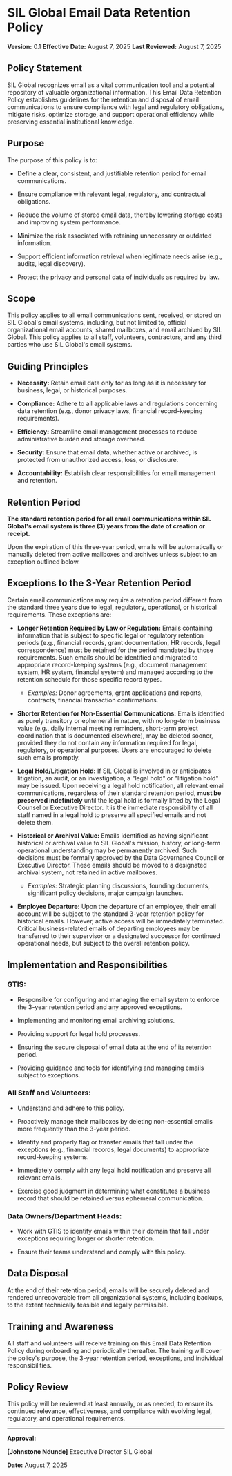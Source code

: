 # SIL Global Email Data Retention Policy

**Version:** 0.1 **Effective Date:** August 7, 2025 **Last Reviewed:** August 7, 2025

## Policy Statement

SIL Global recognizes email as a vital communication tool and a potential repository of valuable organizational information. This Email Data Retention Policy establishes guidelines for the retention and disposal of email communications to ensure compliance with legal and regulatory obligations, mitigate risks, optimize storage, and support operational efficiency while preserving essential institutional knowledge.

## Purpose

The purpose of this policy is to:

  - Define a clear, consistent, and justifiable retention period for email communications.
    
  - Ensure compliance with relevant legal, regulatory, and contractual obligations.
    
  - Reduce the volume of stored email data, thereby lowering storage costs and improving system performance.
    
  - Minimize the risk associated with retaining unnecessary or outdated information.
    
  - Support efficient information retrieval when legitimate needs arise (e.g., audits, legal discovery).
    
  - Protect the privacy and personal data of individuals as required by law.
    

## Scope

This policy applies to all email communications sent, received, or stored on SIL Global's email systems, including, but not limited to, official organizational email accounts, shared mailboxes, and email archived by SIL Global. This policy applies to all staff, volunteers, contractors, and any third parties who use SIL Global's email systems.

## Guiding Principles

  - **Necessity:** Retain email data only for as long as it is necessary for business, legal, or historical purposes.
    
  - **Compliance:** Adhere to all applicable laws and regulations concerning data retention (e.g., donor privacy laws, financial record-keeping requirements).
    
  - **Efficiency:** Streamline email management processes to reduce administrative burden and storage overhead.
    
  - **Security:** Ensure that email data, whether active or archived, is protected from unauthorized access, loss, or disclosure.
    
  - **Accountability:** Establish clear responsibilities for email management and retention.
    

## Retention Period

**The standard retention period for all email communications within SIL Global's email system is three (3) years from the date of creation or receipt.**

Upon the expiration of this three-year period, emails will be automatically or manually deleted from active mailboxes and archives unless subject to an exception outlined below.

## Exceptions to the 3-Year Retention Period

Certain email communications may require a retention period different from the standard three years due to legal, regulatory, operational, or historical requirements. These exceptions are:

- **Longer Retention Required by Law or Regulation:** Emails containing information that is subject to specific legal or regulatory retention periods (e.g., financial records, grant documentation, HR records, legal correspondence) must be retained for the period mandated by those requirements. Such emails should be identified and migrated to appropriate record-keeping systems (e.g., document management system, HR system, financial system) and managed according to the retention schedule for those specific record types.
    
    - _Examples:_ Donor agreements, grant applications and reports, contracts, financial transaction confirmations.
        
- **Shorter Retention for Non-Essential Communications:** Emails identified as purely transitory or ephemeral in nature, with no long-term business value (e.g., daily internal meeting reminders, short-term project coordination that is documented elsewhere), may be deleted sooner, provided they do not contain any information required for legal, regulatory, or operational purposes. Users are encouraged to delete such emails promptly.
    
- **Legal Hold/Litigation Hold:** If SIL Global is involved in or anticipates litigation, an audit, or an investigation, a "legal hold" or "litigation hold" may be issued. Upon receiving a legal hold notification, all relevant email communications, regardless of their standard retention period, **must be preserved indefinitely** until the legal hold is formally lifted by the Legal Counsel or Executive Director. It is the immediate responsibility of all staff named in a legal hold to preserve all specified emails and not delete them.
    
- **Historical or Archival Value:** Emails identified as having significant historical or archival value to SIL Global's mission, history, or long-term operational understanding may be permanently archived. Such decisions must be formally approved by the Data Governance Council or Executive Director. These emails should be moved to a designated archival system, not retained in active mailboxes.
    
    - _Examples:_ Strategic planning discussions, founding documents, significant policy decisions, major campaign launches.
        
- **Employee Departure:** Upon the departure of an employee, their email account will be subject to the standard 3-year retention policy for historical emails. However, active access will be immediately terminated. Critical business-related emails of departing employees may be transferred to their supervisor or a designated successor for continued operational needs, but subject to the overall retention policy.
    

## Implementation and Responsibilities

### GTIS:
    
  - Responsible for configuring and managing the email system to enforce the 3-year retention period and any approved exceptions.

  - Implementing and monitoring email archiving solutions.

  - Providing support for legal hold processes.

  - Ensuring the secure disposal of email data at the end of its retention period.

  - Providing guidance and tools for identifying and managing emails subject to exceptions.
        
### All Staff and Volunteers:
    
  - Understand and adhere to this policy.

  - Proactively manage their mailboxes by deleting non-essential emails more frequently than the 3-year period.

  - Identify and properly flag or transfer emails that fall under the exceptions (e.g., financial records, legal documents) to appropriate record-keeping systems.

  - Immediately comply with any legal hold notification and preserve all relevant emails.

  - Exercise good judgment in determining what constitutes a business record that should be retained versus ephemeral communication.
        
### Data Owners/Department Heads:
    
  - Work with GTIS to identify emails within their domain that fall under exceptions requiring longer or shorter retention.

  - Ensure their teams understand and comply with this policy.
        
## Data Disposal

At the end of their retention period, emails will be securely deleted and rendered unrecoverable from all organizational systems, including backups, to the extent technically feasible and legally permissible.

## Training and Awareness

All staff and volunteers will receive training on this Email Data Retention Policy during onboarding and periodically thereafter. The training will cover the policy's purpose, the 3-year retention period, exceptions, and individual responsibilities.

## Policy Review

This policy will be reviewed at least annually, or as needed, to ensure its continued relevance, effectiveness, and compliance with evolving legal, regulatory, and operational requirements.

---

**Approval:**

**[Johnstone Ndunde]** Executive Director SIL Global

**Date:** August 7, 2025
